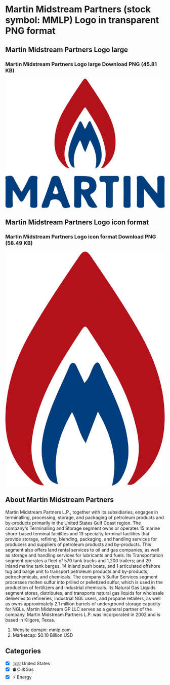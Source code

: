 # Martin Midstream Partners (stock symbol: MMLP) Logo in transparent PNG format

## Martin Midstream Partners Logo large

### Martin Midstream Partners Logo large Download PNG (45.81 KB)

![Martin Midstream Partners Logo large Download PNG (45.81 KB)](/img/orig/MMLP_BIG-1841d607.png)

## Martin Midstream Partners Logo icon format

### Martin Midstream Partners Logo icon format Download PNG (58.49 KB)

![Martin Midstream Partners Logo icon format Download PNG (58.49 KB)](/img/orig/MMLP-d9948439.png)

## About Martin Midstream Partners

Martin Midstream Partners L.P., together with its subsidiaries, engages in terminalling, processing, storage, and packaging of petroleum products and by-products primarily in the United States Gulf Coast region. The company's Terminalling and Storage segment owns or operates 15 marine shore-based terminal facilities and 13 specialty terminal facilities that provide storage, refining, blending, packaging, and handling services for producers and suppliers of petroleum products and by-products. This segment also offers land rental services to oil and gas companies, as well as storage and handling services for lubricants and fuels. Its Transportation segment operates a fleet of 570 tank trucks and 1,200 trailers; and 29 inland marine tank barges, 14 inland push boats, and 1 articulated offshore tug and barge unit to transport petroleum products and by-products, petrochemicals, and chemicals. The company's Sulfur Services segment processes molten sulfur into prilled or pelletized sulfur, which is used in the production of fertilizers and industrial chemicals. Its Natural Gas Liquids segment stores, distributes, and transports natural gas liquids for wholesale deliveries to refineries, industrial NGL users, and propane retailers, as well as owns approximately 2.1 million barrels of underground storage capacity for NGLs. Martin Midstream GP LLC serves as a general partner of the company. Martin Midstream Partners L.P. was incorporated in 2002 and is based in Kilgore, Texas.

1. Website domain: mmlp.com
2. Marketcap: $0.10 Billion USD


## Categories
- [x] 🇺🇸 United States
- [x] 🛢 Oil&Gas
- [x] ⚡ Energy
